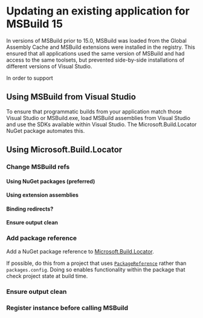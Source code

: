 # Updating an existing application for MSBuild 15

In versions of MSBuild prior to 15.0, MSBuild was loaded from the Global Assembly Cache and MSBuild extensions were installed in the registry. This ensured that all applications used the same version of MSBuild and had access to the same toolsets, but prevented side-by-side installations of different versions of Visual Studio.

In order to support

## Using MSBuild from Visual Studio

To ensure that programmatic builds from your application match those Visual Studio or MSBuild.exe, load MSBuild assemblies from Visual Studio and use the SDKs available within Visual Studio. The Microsoft.Build.Locator NuGet package automates this.

## Using Microsoft.Build.Locator

### Change MSBuild refs

#### Using NuGet packages (preferred)

#### Using extension assemblies

#### Binding redirects?
#### Ensure output clean

### Add package reference

Add a NuGet package reference to [Microsoft.Build.Locator](https://www.nuget.org/packages/Microsoft.Build.Locator/).

If possible, do this from a project that uses [`PackageReference`](https://docs.microsoft.com/en-us/nuget/consume-packages/package-references-in-project-files) rather than `packages.config`. Doing so enables functionality within the package that check project state at build time.

### Ensure output clean
### Register instance before calling MSBuild


